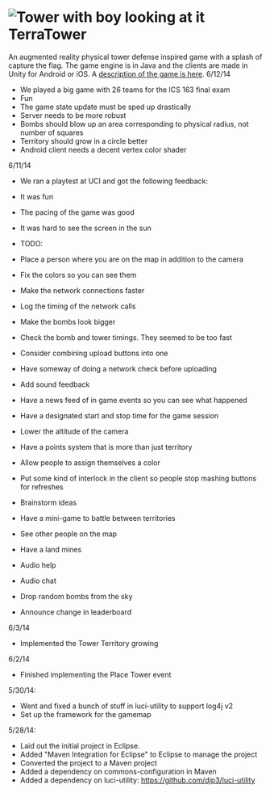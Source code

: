 ![Tower with boy looking at it](http://upload.wikimedia.org/wikipedia/commons/c/cb/Broadway_tower_edit.jpg)
TerraTower
==========

An augmented reality physical tower defense inspired game with a splash of capture the flag.  The game engine is in Java and the clients are made in Unity for Android or iOS.
A [description of the game is here](http://www.ics.uci.edu/~djp3/classes/2014_03_ICS163/tasks/terraTowerClient.html).
6/12/14
* We played a big game with 26 teams for the ICS 163 final exam
 * Fun
 * The game state update must be sped up drastically
 * Server needs to be more robust
 * Bombs should blow up an area corresponding to physical radius, not number of squares
 * Territory should grow in a circle better
 * Android client needs a decent vertex color shader

6/11/14
* We ran a playtest at UCI and got the following feedback:
 * It was fun
 * The pacing of the game was good
 * It was hard to see the screen in the sun

* TODO:
 * Place a person where you are on the map in addition to the camera
 * Fix the colors so you can see them
 * Make the network connections faster
  * Log the timing of the network calls
 * Make the bombs look bigger
 * Check the bomb and tower timings.  They seemed to be too fast
 * Consider combining upload buttons into one
 * Have someway of doing a network check before uploading
 * Add sound feedback
 * Have a news feed of in game events so you can see what happened
 * Have a designated start and stop time for the game session
 * Lower the altitude of the camera
 * Have a points system that is more than just territory
 * Allow people to assign themselves a color
 * Put some kind of interlock in the client so people stop mashing buttons for refreshes

* Brainstorm ideas
 * Have a mini-game to battle between territories
 * See other people on the map
 * Have a land mines
 * Audio help
 * Audio chat
 * Drop random bombs from the sky
 * Announce change in leaderboard

6/3/14
* Implemented the Tower Territory growing

6/2/14
* Finished implementing the Place Tower event

5/30/14:
* Went and fixed a bunch of stuff in luci-utility to support log4j v2
* Set up the framework for the gamemap

5/28/14:
* Laid out the initial project in Eclipse.
* Added "Maven Integration for Eclipse" to Eclipse to manage the project
* Converted the project to a Maven project
* Added a dependency on commons-configuration in Maven
* Added a dependency on luci-utility: https://github.com/djp3/luci-utility

	

